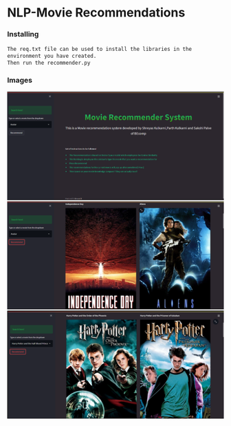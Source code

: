 # NLP-Movie Recommendations

### Installing

    The req.txt file can be used to install the libraries in the environment you have created.
    Then run the recommender.py

### Images
![Landing](./venv/Screenshot%20(19).png)
![Try Avatar](./venv/Screenshot%20(20).png)
![Try Harry Potter](./venv/Screenshot%20(21).png)